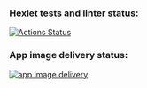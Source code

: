 ### Hexlet tests and linter status:
[![Actions Status](https://github.com/AlekseyKowalsky/devops-for-programmers-project-74/actions/workflows/hexlet-check.yml/badge.svg)](https://github.com/AlekseyKowalsky/devops-for-programmers-project-74/actions)

### App image delivery status:
[![app image delivery](https://github.com/AlekseyKowalsky/devops-for-programmers-project-74/actions/workflows/push.yml/badge.svg)](https://github.com/AlekseyKowalsky/devops-for-programmers-project-74/actions/workflows/push.yml)